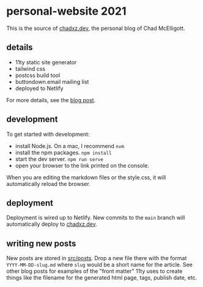 # personal-website 2021

This is the source of [chadxz.dev](https://chadxz.dev), the personal blog of
Chad McElligott.

## details

- 11ty static site generator
- tailwind css
- postcss build tool
- buttondown.email mailing list
- deployed to Netlify

For more details, see the [blog post](https://chadxz.dev/bootstrap/).

## development

To get started with development:

- install Node.js. On a mac, I recommend `nvm`
- install the npm packages. `npm install`
- start the dev server. `npm run serve`
- open your browser to the link printed on the console.

When you are editing the markdown files or the style.css, it will automatically
reload the browser.

## deployment

Deployment is wired up to Netlify. New commits to the `main` branch will
automatically deploy to [chadxz.dev](https://chadxz.dev).

## writing new posts

New posts are stored in [src/posts](src/posts). Drop a new file there with the
format `YYYY-MM-DD-slug.md` where `slug` would be a short name for the article.
See other blog posts for examples of the "front matter" 11ty uses to create
things like the filename for the generated html page, tags, publish date, etc.



